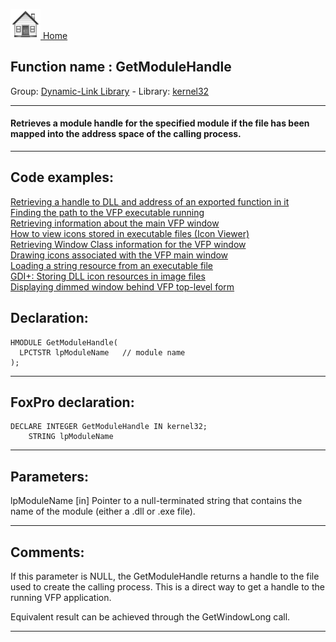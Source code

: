 [<img src="../../images/home.png"> Home ](https://github.com/VFPX/Win32API)  

## Function name : GetModuleHandle
Group: [Dynamic-Link Library](../../functions_group.md#Dynamic-Link_Library)  -  Library: [kernel32](../../libraries.md#kernel32)  
***  


#### Retrieves a module handle for the specified module if the file has been mapped into the address space of the calling process.
***  


## Code examples:
[Retrieving a handle to DLL and address of an exported function in it](../../samples/sample_085.md)  
[Finding the path to the VFP executable running](../../samples/sample_086.md)  
[Retrieving information about the main VFP window](../../samples/sample_111.md)  
[How to view icons stored in executable files (Icon Viewer)](../../samples/sample_113.md)  
[Retrieving Window Class information for the VFP window](../../samples/sample_201.md)  
[Drawing icons associated with the VFP main window](../../samples/sample_202.md)  
[Loading a string resource from an executable file](../../samples/sample_213.md)  
[GDI+: Storing DLL icon resources in image files](../../samples/sample_501.md)  
[Displaying dimmed window behind VFP top-level form](../../samples/sample_578.md)  

## Declaration:
```foxpro  
HMODULE GetModuleHandle(
  LPCTSTR lpModuleName   // module name
);  
```  
***  


## FoxPro declaration:
```foxpro  
DECLARE INTEGER GetModuleHandle IN kernel32;
	STRING lpModuleName  
```  
***  


## Parameters:
lpModuleName 
[in] Pointer to a null-terminated string that contains the name of the module (either a .dll or .exe file).  
***  


## Comments:
If this parameter is NULL, the GetModuleHandle returns a handle to the file used to create the calling process. This is a direct way to get a handle to the running VFP application.  
  
Equivalent result can be achieved through the GetWindowLong call.  
  
***  


